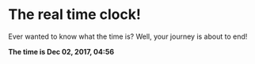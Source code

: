 # The real time clock!

Ever wanted to know what the time is? Well, your journey is about to end!

**The time is Dec 02, 2017, 04:56**